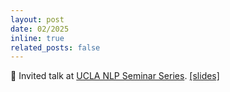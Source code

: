 ```yaml
---
layout: post
date: 02/2025
inline: true
related_posts: false
---
```


🎤 Invited talk at [UCLA NLP Seminar Series](https://uclanlp.github.io/nlp-seminar/). <a href="/assets/pdf/balancing_compliance_reliability_compressed.pdf" class="slides-link" target="_blank" rel="noopener">[slides]</a>

<!-- [<span class="slides-link">slides</span>](/assets/pdf/balancing_compliance_reliability_compressed.pdf) -->
<!-- [\[slides\]](https://drive.google.com/file/d/1pMJO6zdbNF95ZGtXpyW2ASuvJth2DZmu/view) -->